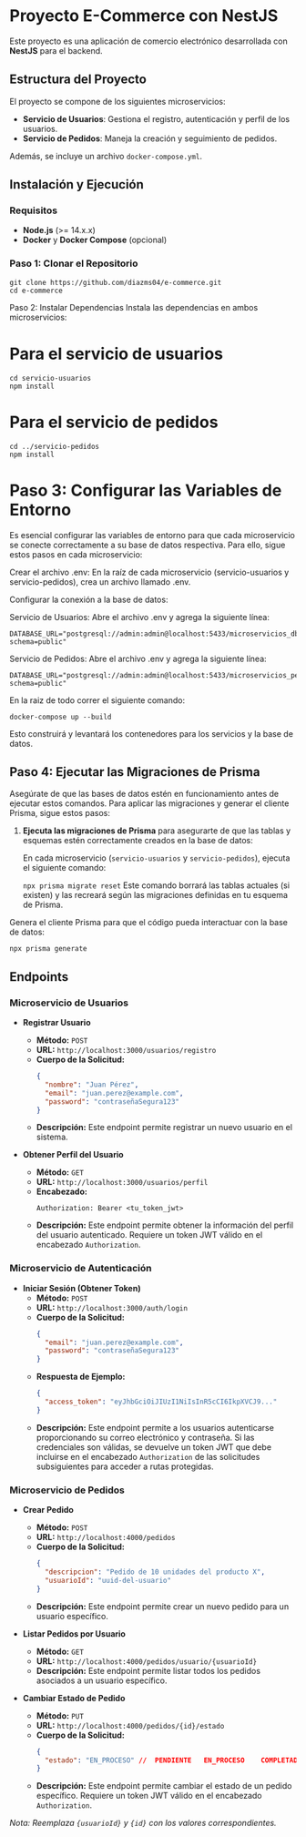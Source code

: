 # Proyecto E-Commerce con NestJS

Este proyecto es una aplicación de comercio electrónico desarrollada con **NestJS** para el backend.

## Estructura del Proyecto

El proyecto se compone de los siguientes microservicios:

- **Servicio de Usuarios**: Gestiona el registro, autenticación y perfil de los usuarios.
- **Servicio de Pedidos**: Maneja la creación y seguimiento de pedidos.

Además, se incluye un archivo `docker-compose.yml`.

## Instalación y Ejecución

### Requisitos

- **Node.js** (>= 14.x.x)
- **Docker** y **Docker Compose** (opcional)

### Paso 1: Clonar el Repositorio

```
git clone https://github.com/diazms04/e-commerce.git
cd e-commerce
```

Paso 2: Instalar Dependencias
Instala las dependencias en ambos microservicios:

# Para el servicio de usuarios
```
cd servicio-usuarios
npm install
```

# Para el servicio de pedidos
```
cd ../servicio-pedidos
npm install
```

# Paso 3: Configurar las Variables de Entorno
Es esencial configurar las variables de entorno para que cada microservicio se conecte correctamente a su base de datos respectiva. Para ello, sigue estos pasos en cada microservicio:

Crear el archivo .env: En la raíz de cada microservicio (servicio-usuarios y servicio-pedidos), crea un archivo llamado .env.

Configurar la conexión a la base de datos:

Servicio de Usuarios: Abre el archivo .env y agrega la siguiente línea:
```
DATABASE_URL="postgresql://admin:admin@localhost:5433/microservicios_db?schema=public"
```

Servicio de Pedidos: Abre el archivo .env y agrega la siguiente línea:
```
DATABASE_URL="postgresql://admin:admin@localhost:5433/microservicios_pedidos_db?schema=public"
```

En la raiz de todo correr el siguiente comando:
```
docker-compose up --build
```
Esto construirá y levantará los contenedores para los servicios y la base de datos.

## Paso 4: Ejecutar las Migraciones de Prisma

Asegúrate de que las bases de datos estén en funcionamiento antes de ejecutar estos comandos. Para aplicar las migraciones y generar el cliente Prisma, sigue estos pasos:

1. **Ejecuta las migraciones de Prisma** para asegurarte de que las tablas y esquemas estén correctamente creados en la base de datos:

   En cada microservicio (`servicio-usuarios` y `servicio-pedidos`), ejecuta el siguiente comando:
   
   ```npx prisma migrate reset```
Este comando borrará las tablas actuales (si existen) y las recreará según las migraciones definidas en tu esquema de Prisma.

Genera el cliente Prisma para que el código pueda interactuar con la base de datos:

```
npx prisma generate
```

## Endpoints


### Microservicio de Usuarios

- **Registrar Usuario**
  - **Método:** `POST`
  - **URL:** `http://localhost:3000/usuarios/registro`
  - **Cuerpo de la Solicitud:**
    ```json
    {
      "nombre": "Juan Pérez",
      "email": "juan.perez@example.com",
      "password": "contraseñaSegura123"
    }
    ```
  - **Descripción:** Este endpoint permite registrar un nuevo usuario en el sistema.

- **Obtener Perfil del Usuario**
  - **Método:** `GET`
  - **URL:** `http://localhost:3000/usuarios/perfil`
  - **Encabezado:**
    ```
    Authorization: Bearer <tu_token_jwt>
    ```
  - **Descripción:** Este endpoint permite obtener la información del perfil del usuario autenticado. Requiere un token JWT válido en el encabezado `Authorization`.
 

### Microservicio de Autenticación

- **Iniciar Sesión (Obtener Token)**
  - **Método:** `POST`
  - **URL:** `http://localhost:3000/auth/login`
  - **Cuerpo de la Solicitud:**
    ```json
    {
      "email": "juan.perez@example.com",
      "password": "contraseñaSegura123"
    }
    ```
  - **Respuesta de Ejemplo:**
    ```json
    {
      "access_token": "eyJhbGciOiJIUzI1NiIsInR5cCI6IkpXVCJ9..."
    }
    ```
  - **Descripción:** Este endpoint permite a los usuarios autenticarse proporcionando su correo electrónico y contraseña. Si las credenciales son válidas, se devuelve un token JWT que debe incluirse en el encabezado `Authorization` de las solicitudes subsiguientes para acceder a rutas protegidas.

### Microservicio de Pedidos

- **Crear Pedido**
  - **Método:** `POST`
  - **URL:** `http://localhost:4000/pedidos`
  - **Cuerpo de la Solicitud:**
    ```json
    {
      "descripcion": "Pedido de 10 unidades del producto X",
      "usuarioId": "uuid-del-usuario"
    }
    ```
  - **Descripción:** Este endpoint permite crear un nuevo pedido para un usuario específico.

- **Listar Pedidos por Usuario**
  - **Método:** `GET`
  - **URL:** `http://localhost:4000/pedidos/usuario/{usuarioId}`
  - **Descripción:** Este endpoint permite listar todos los pedidos asociados a un usuario específico.

- **Cambiar Estado de Pedido**
  - **Método:** `PUT`
  - **URL:** `http://localhost:4000/pedidos/{id}/estado`
  - **Cuerpo de la Solicitud:**
    ```json
    {
      "estado": "EN_PROCESO" //  PENDIENTE   EN_PROCESO    COMPLETADO
    }
    ```
  - **Descripción:** Este endpoint permite cambiar el estado de un pedido específico. Requiere un token JWT válido en el encabezado `Authorization`.

*Nota: Reemplaza `{usuarioId}` y `{id}` con los valores correspondientes.*



